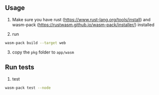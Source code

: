 ## Usage

1. Make sure you have rust (https://www.rust-lang.org/tools/install) and wasm-pack (https://rustwasm.github.io/wasm-pack/installer/) installed

2. run

```sh
wasm-pack build --target web
```

3. copy the `pkg` folder to `app/wasm`

## Run tests

1. test

```zsh
wasm-pack test --node
```
